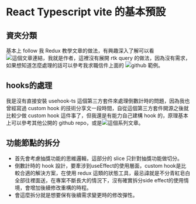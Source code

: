 # React Typescript vite 的基本預設
## 資夾分類
基本上 follow 我 Redux 教學文章的做法，有興趣深入了解可以看![這個文章連結](https://ithelp.ithome.com.tw/users/20129020/ironman/5360?page=1)，我就是作者，這裡沒有展開 rtk query 的做法，因為沒有需求，如果想知道怎麼處理的話可以參考我求職信件上面的 ![github 範例](https://github.com/Luciano0322/atrt-client)。
  
## hooks的處理
我是沒有直接安裝 usehook-ts 這個第三方套件來處理倒數計時的問題，因為我也曾經寫過 custom hook 的技術分享文一段時間，自從這個第三方套件開源之後就比較少做 custom hook 這件事了，但我還是有能力自己建構 hook 的，原理基本上可以參考其他公開的 github repo，或是![這個系列文章](https://ithelp.ithome.com.tw/articles/10285456)。

## 功能節點的拆分
- 首先會考慮抽獎功能的思維邏輯，這部分的 slice 只針對抽獎功能做切分。
- 倒數計時的 hook 設計，要牽涉到useEffect的使用層面，custom hook是比較合適的解決方案，在使用 redux 這類的狀態工具，最忌諱就是不分青紅皂白全部往裡面送，在專案不斷長大的情況下，沒有確實拆分side effect的使用情境，會增加後續修改重構的時程。
- 會這麼拆分就是想要保有後續需求變更時的修改彈性。


